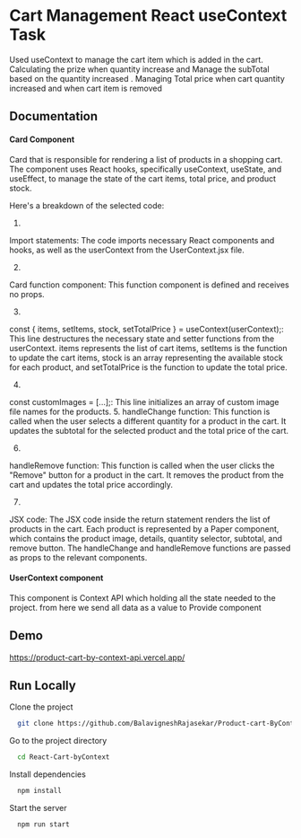 
# Cart Management React useContext Task

Used useContext to manage the cart item which is added in the cart. Calculating the prize when quantity increase and Manage the subTotal based on the quantity increased . Managing Total price when cart quantity increased and when cart item is removed



## Documentation

#### Card Component
Card that is responsible for rendering a list of products in a shopping cart. The component uses React hooks, specifically useContext, useState, and useEffect, to manage the state of the cart items, total price, and product stock.

Here's a breakdown of the selected code:

1.
Import statements: The code imports necessary React components and hooks, as well as the userContext from the UserContext.jsx file.

2.
Card function component: This function component is defined and receives no props.

3.
const { items, setItems, stock, setTotalPrice } = useContext(userContext);: This line destructures the necessary state and setter functions from the userContext. items represents the list of cart items, setItems is the function to update the cart items, stock is an array representing the available stock for each product, and setTotalPrice is the function to update the total price.

4.
const customImages = [...];: This line initializes an array of custom image file names for the products.
5.
handleChange function: This function is called when the user selects a different quantity for a product in the cart. It updates the subtotal for the selected product and the total price of the cart.

6.
handleRemove function: This function is called when the user clicks the "Remove" button for a product in the cart. It removes the product from the cart and updates the total price accordingly.

7.
JSX code: The JSX code inside the return statement renders the list of products in the cart. Each product is represented by a Paper component, which contains the product image, details, quantity selector, subtotal, and remove button. The handleChange and handleRemove functions are passed as props to the relevant components.


#### UserContext component

This component is Context API which holding all the state needed to the project.
from here we send all data as a value to Provide component
## Demo

https://product-cart-by-context-api.vercel.app/


## Run Locally

Clone the project

```bash
  git clone https://github.com/BalavigneshRajasekar/Product-cart-ByContextAPI.git
```

Go to the project directory

```bash
  cd React-Cart-byContext
```

Install dependencies

```bash
  npm install
```

Start the server

```bash
  npm run start
```

